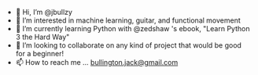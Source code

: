 - 👋 Hi, I’m @jbullzy
- 👀 I’m interested in machine learning, guitar, and functional movement
- 🌱 I’m currently learning Python with @zedshaw 's ebook, "Learn Python 3 the Hard Way"
- 💞️ I’m looking to collaborate on any kind of project that would be good for a beginner!
- 📫 How to reach me ... bullington.jack@gmail.com

<!---
jbullzy/jbullzy is a ✨ special ✨ repository because its `README.md` (this file) appears on your GitHub profile.
You can click the Preview link to take a look at your changes.
--->
